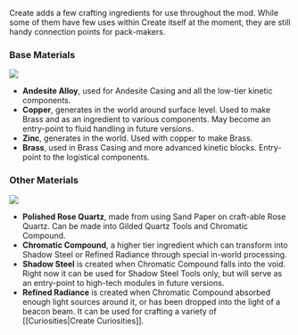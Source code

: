 Create adds a few crafting ingredients for use throughout the mod. 
While some of them have few uses within Create itself at the moment, they are still handy connection points for pack-makers.

### Base Materials
![](https://i.imgur.com/tqejVq5.jpg)
* **Andesite Alloy**, used for Andesite Casing and all the low-tier kinetic components.
* **Copper**, generates in the world around surface level. Used to make Brass and as an ingredient to various components. May become an entry-point to fluid handling in future versions.
* **Zinc**, generates in the world. Used with copper to make Brass.
* **Brass**, used in Brass Casing and more advanced kinetic blocks. Entry-point to the logistical components.

### Other Materials
![](https://i.imgur.com/zvBtSLn.jpg)
* **Polished Rose Quartz**, made from using Sand Paper on craft-able Rose Quartz. Can be made into Gilded Quartz Tools and Chromatic Compound.
* **Chromatic Compound**, a higher tier ingredient which can transform into Shadow Steel or Refined Radiance through special in-world processing.
* **Shadow Steel** is created when Chromatic Compound falls into the void. Right now it can be used for Shadow Steel Tools only, but will serve as an entry-point to high-tech modules in future versions.
* **Refined Radiance** is created when Chromatic Compound absorbed enough light sources around it, or has been dropped into the light of a beacon beam. It can be used for crafting a variety of [[Curiosities|Create Curiosities]].